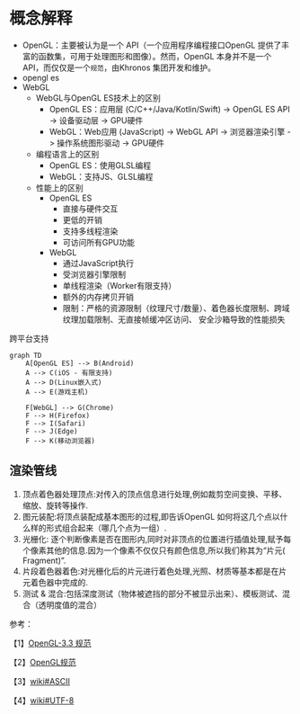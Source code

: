 # 概念解释

- OpenGL：主要被认为是一个 API（一个应用程序编程接口OpenGL 提供了丰富的函数集，可用于处理图形和图像）。然而，OpenGL 本身并不是一个
  API，而仅仅是一个`规范`，由Khronos 集团开发和维护。
- opengl es
- WebGL
  - WebGL与OpenGL ES技术上的区别
    - OpenGL ES：应用层 (C/C++/Java/Kotlin/Swift) -> OpenGL ES API -> 设备驱动层 -> GPU硬件
    - WebGL：Web应用 (JavaScript) -> WebGL API -> 浏览器渲染引擎 -> 操作系统图形驱动 -> GPU硬件
  - 编程语言上的区别
    - OpenGL ES：使用GLSL编程
    - WebGL：支持JS、GLSL编程
  - 性能上的区别
    - OpenGL ES
      - 直接与硬件交互
      - 更低的开销
      - 支持多线程渲染
      - 可访问所有GPU功能
    - WebGL
      - 通过JavaScript执行
      - 受浏览器引擎限制
      - 单线程渲染（Worker有限支持）
      - 额外的内存拷贝开销
      - 限制：严格的资源限制（纹理尺寸/数量）、着色器长度限制、跨域纹理加载限制、无直接帧缓冲区访问、
        安全沙箱导致的性能损失

跨平台支持

```mermaid
graph TD
    A[OpenGL ES] --> B(Android)
    A --> C(iOS - 有限支持)
    A --> D(Linux嵌入式)
    A --> E(游戏主机)

    F[WebGL] --> G(Chrome)
    F --> H(Firefox)
    F --> I(Safari)
    F --> J(Edge)
    F --> K(移动浏览器)
```

## 渲染管线

1. 顶点着色器处理顶点:对传入的顶点信息进行处理,例如裁剪空间变换、平移、缩放、旋转等操作.
2. 图元装配:将顶点装配成基本图形的过程,即告诉OpenGL 如何将这几个点以什么样的形式组合起来（哪几个点为一组）.
3. 光栅化:
   逐个判断像素是否在图形内,同时对非顶点的位置进行插值处理,赋予每个像素其他的信息.因为一个像素不仅仅只有颜色信息,所以我们称其为“片元(
   Fragment)”.
4. 片段着色器着色:对光栅化后的片元进行着色处理,光照、材质等基本都是在片元着色器中完成的.
5. 测试 & 混合:包括深度测试（物体被遮挡的部分不被显示出来）、模板测试、混合（透明度值的混合）

参考：

【1】[OpenGL-3.3 规范](https://registry.khronos.org/OpenGL/specs/gl/glspec33.core.pdf)

【2】[OpenGL规范](https://registry.khronos.org/OpenGL/index_gl.php)

【3】[wiki#ASCII](https://zh.wikipedia.org/wiki/ASCII)

【4】[wiki#UTF-8](https://zh.wikipedia.org/wiki/UTF-8)

